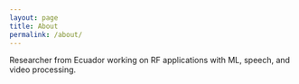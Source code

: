 ```yaml
---
layout: page
title: About
permalink: /about/
---
```


Researcher from Ecuador working on RF applications with ML, speech, and video processing.

